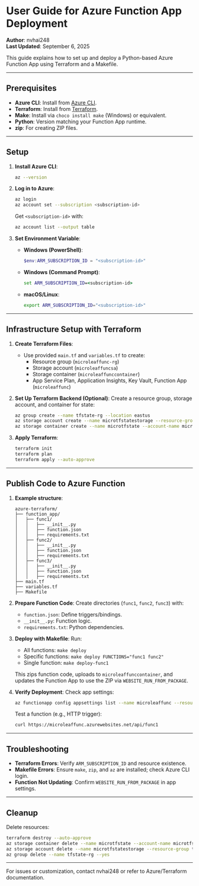 # User Guide for Azure Function App Deployment

**Author**: nvhai248  
**Last Updated**: September 6, 2025

This guide explains how to set up and deploy a Python-based Azure Function App using Terraform and a Makefile.

---

## Prerequisites

- **Azure CLI**: Install from [Azure CLI](https://docs.microsoft.com/en-us/cli/azure/install-azure-cli).
- **Terraform**: Install from [Terraform](https://www.terraform.io/downloads).
- **Make**: Install via `choco install make` (Windows) or equivalent.
- **Python**: Version matching your Function App runtime.
- **zip**: For creating ZIP files.

---

## Setup

1. **Install Azure CLI**:

   ```bash
   az --version
   ```

2. **Log in to Azure**:

   ```bash
   az login
   az account set --subscription <subscription-id>
   ```

   Get `<subscription-id>` with:

   ```bash
   az account list --output table
   ```

3. **Set Environment Variable**:
   - **Windows (PowerShell)**:
     ```powershell
     $env:ARM_SUBSCRIPTION_ID = "<subscription-id>"
     ```
   - **Windows (Command Prompt)**:
     ```cmd
     set ARM_SUBSCRIPTION_ID=<subscription-id>
     ```
   - **macOS/Linux**:
     ```bash
     export ARM_SUBSCRIPTION_ID="<subscription-id>"
     ```

---

## Infrastructure Setup with Terraform

1. **Create Terraform Files**:

   - Use provided `main.tf` and `variables.tf` to create:
     - Resource group (`microleaffunc-rg`)
     - Storage account (`microleaffuncsa`)
     - Storage container (`microleaffunccontainer`)
     - App Service Plan, Application Insights, Key Vault, Function App (`microleaffunc`)

2. **Set Up Terraform Backend (Optional)**:
   Create a resource group, storage account, and container for state:

   ```bash
   az group create --name tfstate-rg --location eastus
   az storage account create --name microtfstatestorage --resource-group tfstate-rg --location eastus --sku Standard_LRS --kind StorageV2
   az storage container create --name microtfstate --account-name microtfstatestorage
   ```

3. **Apply Terraform**:
   ```bash
   terraform init
   terraform plan
   terraform apply --auto-approve
   ```

---

## Publish Code to Azure Function

1. **Example structure**:

   ```
   azure-terraform/
   ├── function_app/
   │   ├── func1/
   │   │   ├── __init__.py
   │   │   ├── function.json
   │   │   ├── requirements.txt
   │   ├── func2/
   │   │   ├── __init__.py
   │   │   ├── function.json
   │   │   ├── requirements.txt
   │   ├── func3/
   │   │   ├── __init__.py
   │   │   ├── function.json
   │   │   ├── requirements.txt
   ├── main.tf
   ├── variables.tf
   ├── Makefile
   ```

2. **Prepare Function Code**:
   Create directories (`func1`, `func2`, `func3`) with:

   - `function.json`: Define triggers/bindings.
   - `__init__.py`: Function logic.
   - `requirements.txt`: Python dependencies.

3. **Deploy with Makefile**:
   Run:

   - All functions: `make deploy`
   - Specific functions: `make deploy FUNCTIONS="func1 func2"`
   - Single function: `make deploy-func1`

   This zips function code, uploads to `microleaffunccontainer`, and updates the Function App to use the ZIP via `WEBSITE_RUN_FROM_PACKAGE`.

4. **Verify Deployment**:
   Check app settings:
   ```bash
   az functionapp config appsettings list --name microleaffunc --resource-group microleaffunc-rg
   ```
   Test a function (e.g., HTTP trigger):
   ```bash
   curl https://microleaffunc.azurewebsites.net/api/func1
   ```

---

## Troubleshooting

- **Terraform Errors**: Verify `ARM_SUBSCRIPTION_ID` and resource existence.
- **Makefile Errors**: Ensure `make`, `zip`, and `az` are installed; check Azure CLI login.
- **Function Not Updating**: Confirm `WEBSITE_RUN_FROM_PACKAGE` in app settings.

---

## Cleanup

Delete resources:

```bash
terraform destroy --auto-approve
az storage container delete --name microtfstate --account-name microtfstatestorage
az storage account delete --name microtfstatestorage --resource-group tfstate-rg
az group delete --name tfstate-rg --yes
```

---

For issues or customization, contact nvhai248 or refer to Azure/Terraform documentation.
